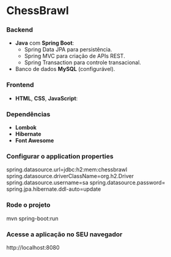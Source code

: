 # ChessBrawl

### Backend
- **Java** com **Spring Boot**:
  - Spring Data JPA para persistência.
  - Spring MVC para criação de APIs REST.
  - Spring Transaction para controle transacional.
- Banco de dados **MySQL** (configurável).

### Frontend
- **HTML**, **CSS**, **JavaScript**:

### Dependências
- **Lombok**
- **Hibernate**
- **Font Awesome**

### Configurar o application properties
spring.datasource.url=jdbc:h2:mem:chessbrawl
spring.datasource.driverClassName=org.h2.Driver
spring.datasource.username=sa
spring.datasource.password=
spring.jpa.hibernate.ddl-auto=update


### Rode o projeto 
mvn spring-boot:run

### Acesse a aplicação no SEU navegador
http://localhost:8080